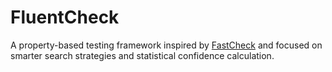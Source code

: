 # FluentCheck

A property-based testing framework inspired by [FastCheck](https://github.com/dubzzz/fast-check) and focused on smarter
search strategies and statistical confidence calculation.

